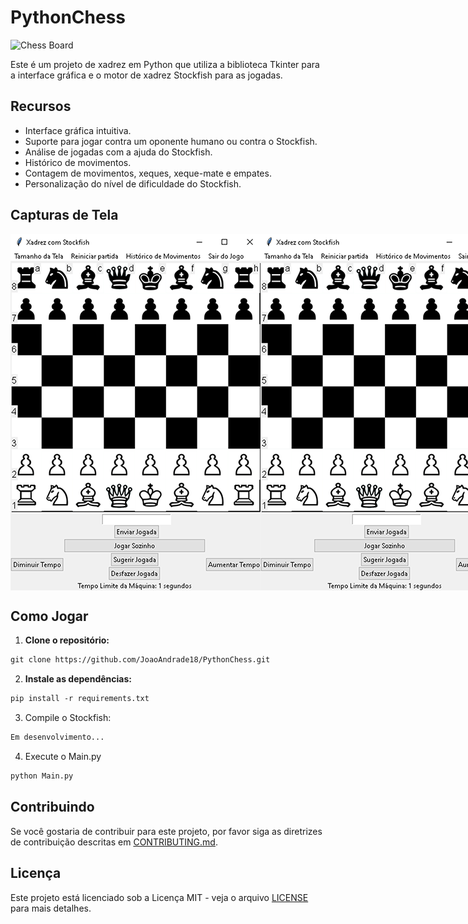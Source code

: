 # PythonChess

![Chess Board](src/images/logo.png)

Este é um projeto de xadrez em Python que utiliza a biblioteca Tkinter para a interface gráfica e o motor de xadrez Stockfish para as jogadas.

## Recursos

- Interface gráfica intuitiva.
- Suporte para jogar contra um oponente humano ou contra o Stockfish.
- Análise de jogadas com a ajuda do Stockfish.
- Histórico de movimentos.
- Contagem de movimentos, xeques, xeque-mate e empates.
- Personalização do nível de dificuldade do Stockfish.

## Capturas de Tela

<div style="display: flex; flex-direction: row;">
  <img src="src/images/screenshot1.png" alt="Captura de Tela 1" width="400" height="570">
  <img src="src/images/screenshot1.png" alt="Captura de Tela 2" width="400" height="570">
</div>


## Como Jogar

1. **Clone o repositório:**

```markdown
git clone https://github.com/JoaoAndrade18/PythonChess.git
```

2. **Instale as dependências:**

```markdown
pip install -r requirements.txt
```

3. Compile o Stockfish:

```markdown
Em desenvolvimento...
```

4. Execute o Main.py

```markdown
python Main.py
```

## Contribuindo

Se você gostaria de contribuir para este projeto, por favor siga as diretrizes de contribuição descritas em [CONTRIBUTING.md](CONTRIBUTING.md).

## Licença

Este projeto está licenciado sob a Licença MIT - veja o arquivo [LICENSE](LICENSE) para mais detalhes.



